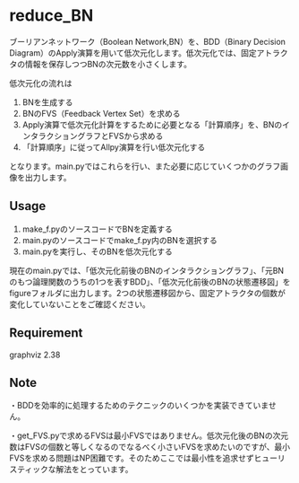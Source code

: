# reduce_BN
ブーリアンネットワーク（Boolean Network,BN）を、BDD（Binary Decision Diagram）のApply演算を用いて低次元化します。低次元化では、固定アトラクタの情報を保存しつつBNの次元数を小さくします。

低次元化の流れは

1. BNを生成する
2. BNのFVS（Feedback Vertex Set）を求める
3. Apply演算で低次元化計算をするために必要となる「計算順序」を、BNのインタラクショングラフとFVSから求める
4. 「計算順序」に従ってAllpy演算を行い低次元化する

となります。main.pyではこれらを行い、また必要に応じていくつかのグラフ画像を出力します。

## Usage
1. make_f.pyのソースコードでBNを定義する
2. main.pyのソースコードでmake_f.py内のBNを選択する
3. main.pyを実行し、そのBNを低次元化する

現在のmain.pyでは、「低次元化前後のBNのインタラクショングラフ」、「元BNのもつ論理関数のうちの1つを表すBDD」、「低次元化前後のBNの状態遷移図」をfigureフォルダに出力します。2つの状態遷移図から、固定アトラクタの個数が変化していないことをご確認ください。

## Requirement
graphviz 2.38

## Note
・BDDを効率的に処理するためのテクニックのいくつかを実装できていません。

・get_FVS.pyで求めるFVSは最小FVSではありません。低次元化後のBNの次元数はFVSの個数と等しくなるのでなるべく小さいFVSを求めたいのですが、最小FVSを求める問題はNP困難です。そのためここでは最小性を追求せずヒューリスティックな解法をとっています。
